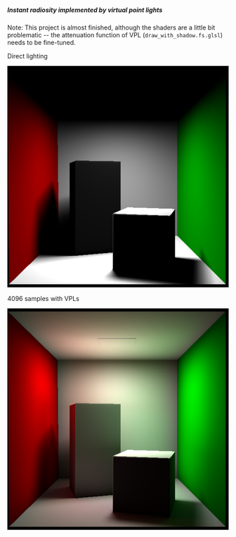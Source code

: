 ##### Instant radiosity implemented by virtual point lights

Note: This project is almost finished, although the shaders are a little bit problematic -- the attenuation function of VPL (`draw_with_shadow.fs.glsl`) needs to be fine-tuned.

Direct lighting

![](results/direct.png)


4096 samples with VPLs

![](results/vpl-4096.png)
